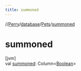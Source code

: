 ```yaml
---
title: summoned
---
```

//[Perry](../../../index.html)/[database](../index.html)/[Pets](index.html)/[summoned](summoned.html)



# summoned



[jvm]\
val [summoned](summoned.html): Column<[Boolean](https://kotlinlang.org/api/latest/jvm/stdlib/kotlin/-boolean/index.html)>




